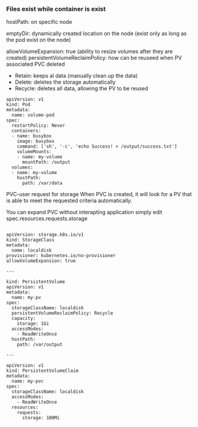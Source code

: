 ### Files exist while container is exist

hostPath: on specific node

emptyDir: dynamically created location on the node (exist only as long as the pod exist on the node)

allowVolumeExpansion: true
(ability to resize volumes after they are created)
persistentVolumeReclaimPolicy: 
how can be reuseed when PV associated PVC deleted

* Retain:
keeps al data (manually clean up the data)
* Delete:
deletes the storage automatically 
* Recycle:
deletes all data, allowing the PV to be reused

```
apiVersion: v1
kind: Pod
metadata:
  name: volume-pod
spec:
  restartPolicy: Never
  containers:
  - name: busybox
    image: busybox
    command: ['sh', '-c', 'echo Success! > /output/success.txt']
    volumeMounts:
    - name: my-volume
      mountPath: /output
  volumes:
  - name: my-volume
    hostPath:
      path: /var/data

```

PVC-user request for storage
When PVC is created, it will look for a PV that is able to meet the requested criteria automatically.

You can expand PVC without interapting application
simply edit spec.resources.requests.storage

```

apiVersion: storage.k8s.io/v1
kind: StorageClass
metadata:
  name: localdisk
provisioner: kubernetes.io/no-provisioner
allowVolumeExpansion: true

---

kind: PersistentVolume
apiVersion: v1
metadata:
  name: my-pv
spec:
  storageClassName: localdisk
  persistentVolumeReclaimPolicy: Recycle
  capacity:
    storage: 1Gi
  accessModes:
    - ReadWriteOnce
  hostPath:
    path: /var/output

---

apiVersion: v1
kind: PersistentVolumeClaim
metadata:
  name: my-pvc
spec:
  storageClassName: localdisk
  accessModes:
    - ReadWriteOnce
  resources:
    requests:
      storage: 100Mi

```